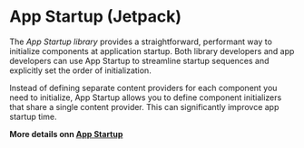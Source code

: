 # App Startup (Jetpack)
The _App Startup library_ provides a straightforward, performant way to initialize components at
application startup. Both library developers and app developers can use App Startup to streamline
startup sequences and explicitly set the order of initialization.

Instead of defining separate content providers for each component you need to initialize, App Startup
allows you to define component initializers that share a single content provider. This can
significantly improvce app startup time.

**More details onn [App Startup](https://developer.android.com/topic/libraries/app-startup)**